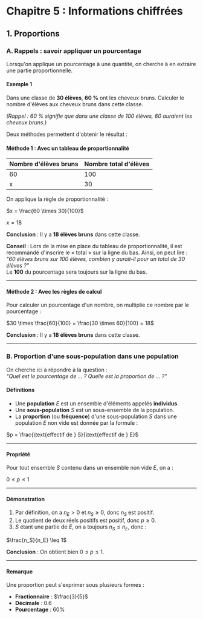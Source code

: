 # **Chapitre 5 : Informations chiffrées**  

## **1. Proportions**  

### **A. Rappels : savoir appliquer un pourcentage**  

Lorsqu'on applique un pourcentage à une quantité, on cherche à en extraire une partie proportionnelle.  

#### **Exemple 1**  
Dans une classe de **30 élèves**, **60 %** ont les cheveux bruns. Calculer le nombre d'élèves aux cheveux bruns dans cette classe.  

_(Rappel : 60 % signifie que dans une classe de 100 élèves, 60 auraient les cheveux bruns.)_  

Deux méthodes permettent d'obtenir le résultat :  

#### **Méthode 1 : Avec un tableau de proportionnalité**  

| Nombre d'élèves bruns | Nombre total d'élèves |
|----------------------|---------------------|
| 60                  | 100                 |
| x                   | 30                  |

On applique la règle de proportionnalité :  

$x = \frac{60 \times 30}{100}$

$x = 18$

**Conclusion** : Il y a **18 élèves bruns** dans cette classe.  

**Conseil** : Lors de la mise en place du tableau de proportionnalité, il est recommandé d'inscrire le « total » sur la ligne du bas. Ainsi, on peut lire :  
_"60 élèves bruns sur 100 élèves, combien y aurait-il pour un total de 30 élèves ?"_  
Le **100** du pourcentage sera toujours sur la ligne du bas.  

---

#### **Méthode 2 : Avec les règles de calcul**  

Pour calculer un pourcentage d'un nombre, on multiplie ce nombre par le pourcentage :  

$30 \times \frac{60}{100} = \frac{30 \times 60}{100} = 18$

**Conclusion** : Il y a **18 élèves bruns** dans cette classe.  

---

### **B. Proportion d'une sous-population dans une population**  

On cherche ici à répondre à la question :  
_"Quel est le pourcentage de ... ? Quelle est la proportion de ... ?"_  

#### **Définitions**  

- Une **population** $E$ est un ensemble d'éléments appelés **individus**.  
- Une **sous-population** $S$ est un sous-ensemble de la population.  
- La **proportion** (ou **fréquence**) d'une sous-population $S$ dans une population $E$ non vide est donnée par la formule :  

$p = \frac{\text{effectif de } S}{\text{effectif de } E}$

---

#### **Propriété**  

Pour tout ensemble $S$ contenu dans un ensemble non vide $E$, on a :  

$0 \leq p \leq 1$

---

#### **Démonstration**  

1. Par définition, on a $n_E > 0$ et $n_S \geq 0$, donc $n_S$ est positif.  
2. Le quotient de deux réels positifs est positif, donc $p \geq 0$.  
3. $S$ étant une partie de $E$, on a toujours $n_S \leq n_E$, donc :  

$\frac{n_S}{n_E} \leq 1$

**Conclusion** : On obtient bien $0 \leq p \leq 1$.  

---

#### **Remarque**  

Une proportion peut s'exprimer sous plusieurs formes :  

- **Fractionnaire** : $\frac{3}{5}$  
- **Décimale** : $0.6$  
- **Pourcentage** : $60\%$  
